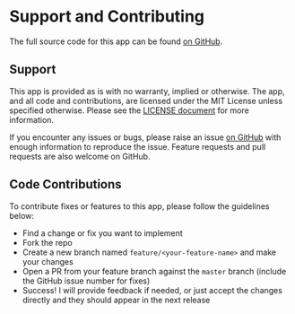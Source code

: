 # Support and Contributing

The full source code for this app can be found [on GitHub](https://github.com/agc93/splunk-shodan-actions).

## Support

This app is provided as is with no warranty, implied or otherwise. The app, and all code and contributions, are licensed under the MIT License unless specified otherwise. Please see the [LICENSE document](https://github.com/agc93/splunk-shodan-actions/raw/master/LICENSE) for more information.

If you encounter any issues or bugs, please raise an issue [on GitHub](https://github.com/agc93/splunk-shodan-actions/issues) with enough information to reproduce the issue. Feature requests and pull requests are also welcome on GitHub.

## Code Contributions

To contribute fixes or features to this app, please follow the guidelines below:

- Find a change or fix you want to implement
- Fork the repo
- Create a new branch named `feature/<your-feature-name>` and make your changes
- Open a PR from your feature branch against the `master` branch (include the GitHub issue number for fixes)
- Success! I will provide feedback if needed, or just accept the changes directly and they should appear in the next release

